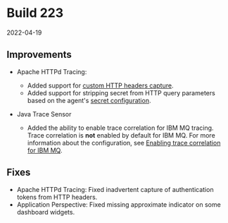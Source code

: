 # Build 223

2022-04-19

## Improvements

* Apache HTTPd Tracing:
  - Added support for [custom HTTP headers capture](https://www.ibm.com/docs/en/obi/current?topic=agent-host-configuration#capture-custom-http-headers).
  - Added support for stripping secret from HTTP query parameters based on the agent's [secret configuration](https://www.ibm.com/docs/en/obi/current?topic=agent-host-configuration#secrets).

* Java Trace Sensor
  - Added the ability to enable trace correlation for IBM MQ tracing. Trace correlation is **not** enabled by default for IBM MQ. For more information about the configuration, see [Enabling trace correlation for IBM MQ](https://www.ibm.com/docs/en/obi/current?topic=machine-java-configuration#enabling-trace-correlation-for-ibm-mq).

## Fixes

* Apache HTTPd Tracing: Fixed inadvertent capture of authentication tokens from HTTP headers.
* Application Perspective: Fixed missing approximate indicator on some dashboard widgets.
